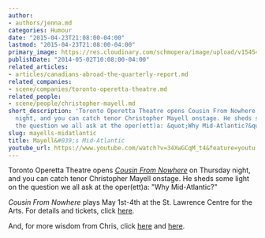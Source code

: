 ```yaml
---
author:
- authors/jenna.md
categories: Humour
date: "2015-04-23T21:08:00-04:00"
lastmod: "2015-04-23T21:08:00-04:00"
primary_image: https://res.cloudinary.com/schmopera/image/upload/v1545409169/media/webhook-uploads/1429837682954/MayellMidAtlantic.png
publishDate: "2014-05-02T10:08:00-04:00"
related_articles:
- articles/canadians-abroad-the-quarterly-report.md
related_companies:
- scene/companies/toronto-operetta-theatre.md
related_people:
- scene/people/christopher-mayell.md
short_description: 'Toronto Operetta Theatre opens Cousin From Nowhere on Thursday
  night, and you can catch tenor Christopher Mayell onstage. He sheds some light on
  the question we all ask at the oper(ett)a: &quot;Why Mid-Atlantic?&quot;'
slug: mayells-midatlantic
title: Mayell&#039;s Mid-Atlantic
youtube_url: https://www.youtube.com/watch?v=34XwGCqM_t4&feature=youtu.be
---
```


Toronto Operetta Theatre opens [_Cousin From Nowhere_](https://boxoffice.stlc.com/public/show.asp?shcode=944) on Thursday night, and you can catch tenor Christopher Mayell onstage. He sheds some light on the question we all ask at the oper(ett)a: "Why Mid-Atlantic?"

_Cousin From Nowhere_ plays May 1st-4th at the St. Lawrence Centre for the Arts. For details and tickets, click [here](https://boxoffice.stlc.com/public/show.asp?shcode=944).

And, for more wisdom from Chris, click [here](/two-tenors-youtube-comments/) and [here](/on-the-recording-of-opera-singers/).
